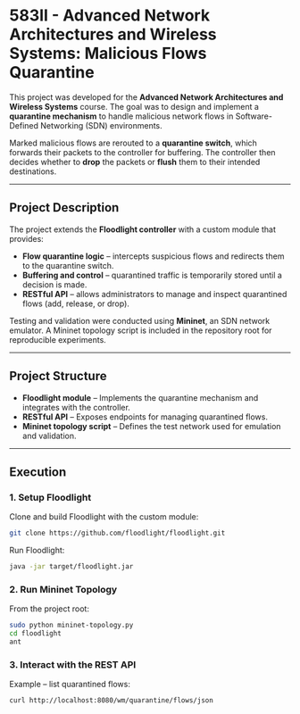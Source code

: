 # 583II - Advanced Network Architectures and Wireless Systems: Malicious Flows Quarantine

This project was developed for the **Advanced Network Architectures and Wireless Systems** course. The goal was to design and implement a **quarantine mechanism** to handle malicious network flows in Software-Defined Networking (SDN) environments.

Marked malicious flows are rerouted to a **quarantine switch**, which forwards their packets to the controller for buffering. The controller then decides whether to **drop** the packets or **flush** them to their intended destinations.

---

## Project Description

The project extends the **Floodlight controller** with a custom module that provides:  

- **Flow quarantine logic** – intercepts suspicious flows and redirects them to the quarantine switch.  
- **Buffering and control** – quarantined traffic is temporarily stored until a decision is made.  
- **RESTful API** – allows administrators to manage and inspect quarantined flows (add, release, or drop).  

Testing and validation were conducted using **Mininet**, an SDN network emulator. A Mininet topology script is included in the repository root for reproducible experiments.

---

## Project Structure

- **Floodlight module** – Implements the quarantine mechanism and integrates with the controller.  
- **RESTful API** – Exposes endpoints for managing quarantined flows.  
- **Mininet topology script** – Defines the test network used for emulation and validation.  

---

## Execution

### 1. Setup Floodlight
Clone and build Floodlight with the custom module:

```bash
git clone https://github.com/floodlight/floodlight.git
```

Run Floodlight:

```bash
java -jar target/floodlight.jar
```

### 2. Run Mininet Topology

From the project root:

```bash
sudo python mininet-topology.py
cd floodlight
ant
```
### 3. Interact with the REST API

Example – list quarantined flows:

```bash
curl http://localhost:8080/wm/quarantine/flows/json
```
